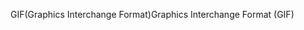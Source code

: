 <span data-ttu-id="b0b26-101">GIF(Graphics Interchange Format)</span><span class="sxs-lookup"><span data-stu-id="b0b26-101">Graphics Interchange Format (GIF)</span></span>